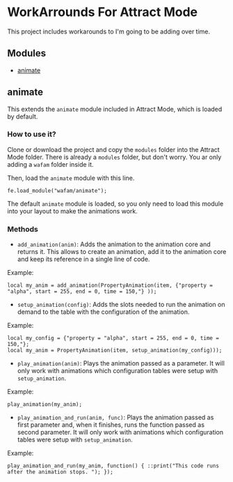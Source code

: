 WorkArrounds For Attract Mode
=============================

This project includes workarounds to I'm going to be adding over time.

Modules
--------
* [animate](#animate)

animate
-------
This extends the `animate` module included in Attract Mode, which is loaded by default.

### How to use it? ###

Clone or download the project and copy the `modules` folder into the Attract Mode folder. There is already a `modules` folder, but don't worry. You ar only adding a `wafam` folder inside it.

Then, load the `animate` module with this line.

````squirrel
fe.load_module("wafam/animate");
````

The default `animate` module is loaded, so you only need to load this module into your layout to make the animations work.

### Methods ###

* `add_animation(anim)`: Adds the animation to the animation core and returns it. This allows to create an animation, add it to the animation core and keep its reference in a single line of code.

Example:
````squirrel
local my_anim = add_animation(PropertyAnimation(item, {"property = "alpha", start = 255, end = 0, time = 150,"} ));
````

* `setup_animation(config)`: Adds the slots needed to run the animation on demand to the table with the configuration of the animation.

Example:
````squirrel
local my_config = {"property = "alpha", start = 255, end = 0, time = 150,"};
local my_anim = PropertyAnimation(item, setup_animation(my_config)));
````

* `play_animation(anim)`: Plays the animation passed as a parameter. It will only work with animations which configuration tables were setup with `setup_animation`.

Example:
````squirrel
play_animation(my_anim);
````

* `play_animation_and_run(anim, func)`: Plays the animation passed as first parameter and, when it finishes, runs the function passed as second parameter. It will only work with animations which configuration tables were setup with `setup_animation`.

Example:
````squirrel
play_animation_and_run(my_anim, function() { ::print("This code runs after the animation stops. "); });
````
